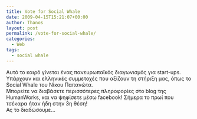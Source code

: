 ```yaml
---
title: Vote for Social Whale
date: 2009-04-15T15:21:07+00:00
author: Thanos
layout: post
permalink: /vote-for-social-whale/
categories:
  - Web
tags:
  - social whale
---
```

Αυτό το καιρό γίνεται ένας πανευρωπαϊκός διαγωνισμός για start-ups. Υπάρχουν και ελληνικές συμμετοχές που αξίζουν τη στήριξη μας, όπως το Social Whale του Νίκου Παπανώτα.  
Μπορείτε να διαβάσετε περισσότερες πληροφορίες στο blog της HumanWorks, και να ψηφίσετε μέσω facebook! Σήμερα το πρωί που τσέκαρα ήταν ήδη στην 3η θέση!  
Ας το διαδώσουμε…
